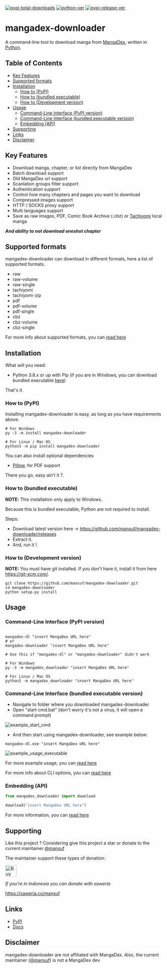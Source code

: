 [![pypi-total-downloads](https://img.shields.io/pypi/dm/mangadex-downloader?label=DOWNLOADS&style=for-the-badge)](https://pypi.org/project/mangadex-downloader)
[![python-ver](https://img.shields.io/pypi/pyversions/mangadex-downloader?style=for-the-badge)](https://pypi.org/project/mangadex-downloader)
[![pypi-release-ver](https://img.shields.io/pypi/v/mangadex-downloader?style=for-the-badge)](https://pypi.org/project/mangadex-downloader)

# mangadex-downloader

A command-line tool to download manga from [MangaDex](https://mangadex.org/), written in [Python](https://www.python.org/).

## Table of Contents

- [Key Features](#key-features)
- [Supported formats](#supported-formats)
- [Installation](#installation)
    - [How to (PyPI)](#how-to-pypi)
    - [How to (bundled executable)](#how-to-bundled-executable)
    - [How to (Development version)](#how-to-development-version)
- [Usage](#usage)
    - [Command-Line Interface (PyPI version)](#command-line-interface-pypi-version)
    - [Command-Line Interface (bundled executable version)](#command-line-interface-bundled-executable-version)
    - [Embedding (API)](#embedding-api)
- [Supporting](#supporting)
- [Links](#links)
- [Disclaimer](#disclaimer)

## Key Features <a id="key-features"></a>

- Download manga, chapter, or list directly from MangaDex
- Batch download support
- Old MangaDex url support
- Scanlation groups filter support
- Authentication support
- Control how many chapters and pages you want to download
- Compressed images support
- HTTP / SOCKS proxy support
- Multi languages support
- Save as raw images, PDF, Comic Book Archive (.cbz) or [Tachiyomi](https://github.com/tachiyomiorg/tachiyomi) local manga

***And ability to not download oneshot chapter***

## Supported formats <a id="supported-formats"></a>

mangadex-downloader can download in different formats, here a list of supported formats.

- raw
- raw-volume
- raw-single
- tachiyomi
- tachiyomi-zip
- pdf
- pdf-volume
- pdf-single
- cbz
- cbz-volume
- cbz-single

For more info about supported formats, you can [read here](https://mangadex-dl.mansuf.link/en/latest/formats.html)

## Installation <a id="installation"></a>

What will you need:

- Python 3.8.x or up with Pip (if you are in Windows, you can download bundled executable [here](https://github.com/mansuf/mangadex-downloader/releases))

That's it.

### How to (PyPI) <a id="how-to-pypi"></a>

Installing mangadex-downloader is easy, as long as you have requirements above.

```shell
# For Windows
py -3 -m install mangadex-downloader

# For Linux / Mac OS
python3 -m pip install mangadex-downloader
```

You can also install optional dependencies

- [Pillow](https://pypi.org/project/pillow/), for PDF support

There you go, easy ain't it ?.

### How to (bundled executable) <a id="how-to-bundled-executable"></a>

**NOTE:** This installation only apply to Windows.

Because this is bundled executable, Python are not required to install.

Steps:

- Download latest version here -> https://github.com/mansuf/mangadex-downloader/releases
- Extract it.
- And, run it !.

### How to (Development version) <a id="how-to-development-version"></a>

**NOTE:** You must have git installed. If you don't have it, install it from here https://git-scm.com/.

```shell
git clone https://github.com/mansuf/mangadex-downloader.git
cd mangadex-downloader
python setup.py install
```

## Usage <a id="usage"></a>

### Command-Line Interface (PyPI version) <a id="command-line-interface-pypi-version"></a>

```shell

mangadex-dl "insert MangaDex URL here" 
# or
mangadex-downloader "insert MangaDex URL here" 

# Use this if "mangadex-dl" or "mangadex-downloader" didn't work

# For Windows
py -3 -m mangadex_downloader "insert MangaDex URL here" 

# For Linux / Mac OS
python3 -m mangadex_downloader "insert MangaDex URL here" 
```

### Command-Line Interface (bundled executable version) <a id="command-line-interface-bundled-executable-version"></a>

- Navigate to folder where you downloaded mangadex-downloader
- Open "start cmd.bat" (don't worry it's not a virus, it will open a command prompt)

![example_start_cmd](https://raw.githubusercontent.com/mansuf/mangadex-downloader/main/assets/example_start_cmd.png)

- And then start using mangadex-downloader, see example below:

```shell
mangadex-dl.exe "insert MangaDex URL here" 
```

![example_usage_executable](https://raw.githubusercontent.com/mansuf/mangadex-downloader/main/assets/example_usage_executable.png)

For more example usage, you can [read here](https://mangadex-dl.mansuf.link/en/latest/cli_usage.html)

For more info about CLI options, you can [read here](https://mangadex-dl.mansuf.link/en/latest/cli_ref.html)

### Embedding (API) <a id="embedding-api"></a>

```python
from mangadex_downloader import download

download("insert MangaDex URL here")
```

For more information, you can [read here](https://mangadex-dl.mansuf.link/en/stable/usage_api.html)

## Supporting <a id="supporting"></a>

Like this project ? Considering give this project a star or donate to the current maintainer [@mansuf](https://github.com/mansuf)

The maintainer support these types of donation:

<a href='https://ko-fi.com/A0A04UDJ1' target='_blank'><img height='36' style='border:0px;height:36px;' src='https://cdn.ko-fi.com/cdn/kofi2.png?v=3' border='0' alt='Buy Me a Coffee at ko-fi.com' /></a>

*If you're in Indonesia you can donate with saweria*

https://saweria.co/mansuf

## Links <a id="links"></a>

- [PyPI](https://pypi.org/project/mangadex-downloader/)
- [Docs](https://mangadex-dl.mansuf.link)

## Disclaimer <a id="disclaimer"></a>

mangadex-downloader are not affiliated with MangaDex. Also, the current maintainer ([@mansuf](https://github.com/mansuf)) is not a MangaDex dev